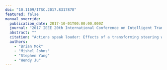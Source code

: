 ```yaml
---
doi: "10.1109/ITSC.2017.8317878"
featured: false
manual_override:
  publication_date: 2017-10-01T00:00:00.000Z
  journal: "2017 IEEE 20th International Conference on Intelligent Transportation Systems (ITSC)"
  abstract: ""
  citation: "Actions speak louder: Effects of a transforming steering wheel on post-transition driver performance (2017)"
  authors:
    - "Brian Mok"
    - "Mishel Johns"
    - "Stephen Yang"
    - "Wendy Ju"
---
```


<!-- You can add additional content about this publication here if needed -->
